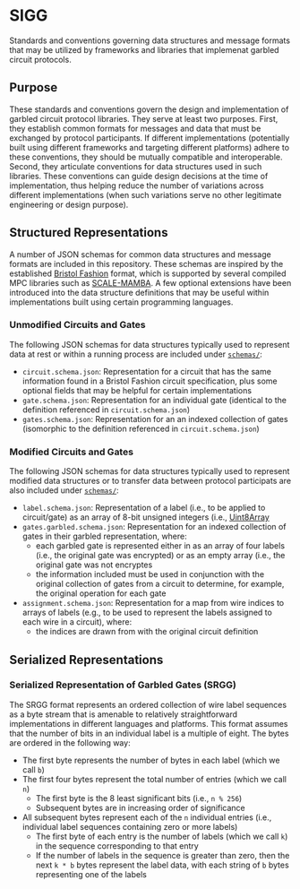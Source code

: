 # SIGG
Standards and conventions governing data structures and message formats that may be utilized by frameworks and libraries that implemenat garbled circuit protocols.

## Purpose
These standards and conventions govern the design and implementation of garbled circuit protocol libraries. They serve at least two purposes. First, they establish common formats for messages and data that must be exchanged by protocol participants. If different implementations (potentially built using different frameworks and targeting different platforms) adhere to these conventions, they should be mutually compatible and interoperable. Second, they articulate conventions for data structures used in such libraries. These conventions can guide design decisions at the time of implementation, thus helping reduce the number of variations across different implementations (when such variations serve no other legitimate engineering or design purpose).

## Structured Representations
A number of JSON schemas for common data structures and message formats are included in this repository. These schemas are inspired by the established [Bristol Fashion](https://homes.esat.kuleuven.be/~nsmart/MPC/) format, which is supported by several compiled MPC libraries such as [SCALE-MAMBA](https://homes.esat.kuleuven.be/~nsmart/SCALE/). A few optional extensions have been introduced into the data structure definitions that may be useful within implementations built using certain programming languages.

### Unmodified Circuits and Gates
The following JSON schemas for data structures typically used to represent data at rest or within a running process are included under [`schemas/`](schemas/):
* `circuit.schema.json`: Representation for a circuit that has the same information found in a Bristol Fashion circuit specification, plus some optional fields that may be helpful for certain implementations
* `gate.schema.json`: Representation for an individual gate (identical to the definition referenced in `circuit.schema.json`)
* `gates.schema.json`: Representation for an an indexed collection of gates (isomorphic to the definition referenced in `circuit.schema.json`)

### Modified Circuits and Gates
The following JSON schemas for data structures typically used to represent modified data structures or to transfer data between protocol participats are also included under [`schemas/`](schemas/):
* `label.schema.json`: Representation of a label (i.e., to be applied to circuit/gate) as an array of 8-bit unsigned integers (i.e., [Uint8Array](https://developer.mozilla.org/en-US/docs/Web/JavaScript/Reference/Global_Objects/Uint8Array)
* `gates.garbled.schema.json`: Representation for an indexed collection of gates in their garbled representation, where:
  * each garbled gate is represented either in as an array of four labels (i.e., the original gate was encrypted)
  or as an empty array (i.e., the original gate was not encryptes
  * the information included must be used in conjunction with the original collection of gates from a circuit to determine, for example, the original operation for each gate
* `assignment.schema.json`: Representation for a map from wire indices to arrays of labels (e.g., to be used to represent the labels assigned to each wire in a circuit), where:
  * the indices are drawn from with the original circuit definition

## Serialized Representations

### Serialized Representation of Garbled Gates (SRGG)

The SRGG format represents an ordered collection of wire label sequences as a byte stream that is amenable to relatively straightforward implementations in different languages and platforms. This format assumes that the number of bits in an individual label is a multiple of eight. The bytes are ordered in the following way:

* The first byte represents the number of bytes in each label (which we call `b`)
* The first four bytes represent the total number of entries (which we call `n`)
  * The first byte is the 8 least significant bits (i.e., `n % 256`)
  * Subsequent bytes are in increasing order of significance
* All subsequent bytes represent each of the `n` individual entries (i.e., individual label sequences containing zero or more labels)
  * The first byte of each entry is the number of labels (which we call `k`) in the sequence corresponding to that entry
  * If the number of labels in the sequence is greater than zero, then the next `k * b` bytes represent the label data, with each string of `b` bytes representing one of the labels

